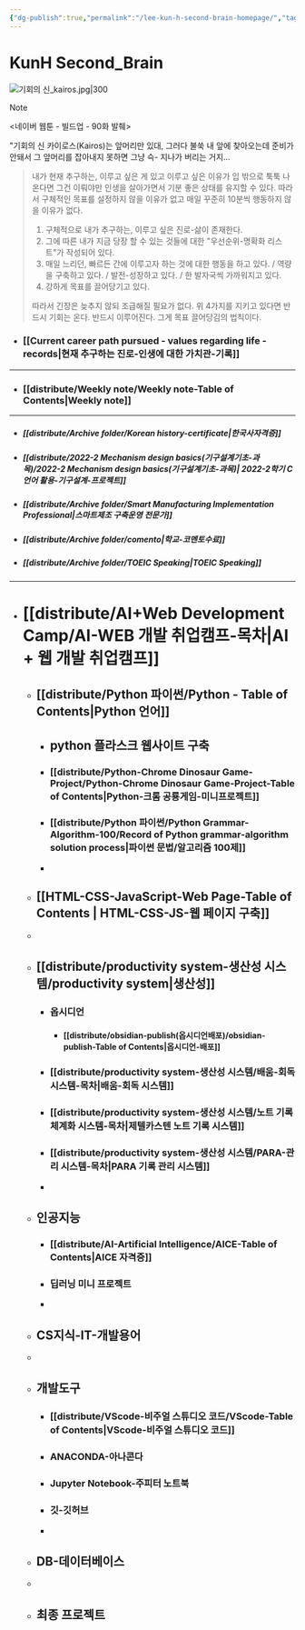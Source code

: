 ```yaml
---
{"dg-publish":true,"permalink":"/lee-kun-h-second-brain-homepage/","tags":["gardenEntry"],"noteIcon":""}
---
```


# KunH Second_Brain

![기회의 신_kairos.jpg|300](/img/user/%EC%B2%A8%EB%B6%80%ED%8C%8C%EC%9D%BC/%EA%B8%B0%ED%9A%8C%EC%9D%98%20%EC%8B%A0_kairos.jpg)

> [!NOTE]
> <네이버 웹툰 - 빌드업 - 90화 발췌>
> 
> "기회의 신 카이로스(Kairos)는 앞머리만 있대, 그러다 불쑥 내 앞에 찾아오는데 준비가 안돼서 그 앞머리를 잡아내지 못하면 그냥 슥- 지나가 버리는 거지...

> 내가 현재 추구하는, 이루고 싶은 게 있고 이루고 싶은 이유가 입 밖으로 툭툭 나온다면 그건 이뤄야만 인생을 살아가면서 기분 좋은 상태를 유지할 수 있다. 따라서 구체적인 목표를 설정하지 않을 이유가 없고 매일 꾸준히 10분씩 행동하지 않을 이유가 없다.
> 	
> 1. 구체적으로 내가 추구하는, 이루고 싶은 진로-삶이 존재한다.
> 2. 그에 따른 내가 지금 당장 할 수 있는 것들에 대한 "우선순위-명확화 리스트"가 작성되어 있다.
> 3. 매일 느리던, 빠르든 간에 이루고자 하는 것에 대한 행동을 하고 있다. / 역량을 구축하고 있다. / 발전-성장하고 있다. / 한 발자국씩 가까워지고 있다.  
> 4. 강하게 목표를 끌어당기고 있다.
> 	
> 따라서 긴장은 늦추지 않되 조급해질 필요가 없다. 위 4가지를 지키고 있다면 반드시 기회는 온다. 반드시 이루어진다. 그게 목표 끌어당김의 법칙이다.

- ### [[Current career path pursued - values ​​regarding life - records\|현재 추구하는 진로-인생에 대한 가치관-기록]]

----
- ### [[distribute/Weekly note/Weekly note-Table of Contents\|Weekly note]]

----
- ##### [[distribute/Archive folder/Korean history-certificate\|한국사자격증]]
- ##### [[distribute/2022-2 Mechanism design basics(기구설계기초-과목)/2022-2 Mechanism design basics(기구설계기초-과목)\| 2022-2학기 C언어 활용-기구설계-프로젝트]]
- ##### [[distribute/Archive folder/Smart Manufacturing Implementation Professional\|스마트제조 구축운영 전문가]]
- ##### [[distribute/Archive folder/comento\|학교-코멘토수료]]
- ##### [[distribute/Archive folder/TOEIC Speaking\|TOEIC Speaking]]

----


- # [[distribute/AI+Web Development Camp/AI-WEB 개발 취업캠프-목차\|AI + 웹 개발 취업캠프]]
	- ## [[distribute/Python 파이썬/Python - Table of Contents\|Python 언어]]
		- ## python 플라스크 웹사이트 구축
		- ### [[distribute/Python-Chrome Dinosaur Game-Project/Python-Chrome Dinosaur Game-Project-Table of Contents\|Python-크롬 공룡게임-미니프로젝트]]
		- ### [[distribute/Python 파이썬/Python Grammar-Algorithm-100/Record of Python grammar-algorithm solution process\|파이썬 문법/알고리즘 100제]]
		- 
	- ## [[HTML-CSS-JavaScript-Web Page-Table of Contents \| HTML-CSS-JS-웹 페이지 구축]]
	- 
	- ## [[distribute/productivity system-생산성 시스템/productivity system\|생산성]]
		- ### 옵시디언
			- #### [[distribute/obsidian-publish(옵시디언배포)/obsidian-publish-Table of Contents\|옵시디언-배포]]
		- ### [[distribute/productivity system-생산성 시스템/배움-회독 시스템-목차\|배움-회독 시스템]]
		- ### [[distribute/productivity system-생산성 시스템/노트 기록 체계화 시스템-목차\|제텔카스텐 노트 기록 시스템]]
		- ### [[distribute/productivity system-생산성 시스템/PARA-관리 시스템-목차\|PARA 기록 관리 시스템]]
		- 
	- ## 인공지능
		- ### [[distribute/AI-Artificial Intelligence/AICE-Table of Contents\|AICE 자격증]]
		- ### 딥러닝 미니 프로젝트
		- 
	- ## CS지식-IT-개발용어
	- 
	- ## 개발도구
		- ### [[distribute/VScode-비주얼 스튜디오 코드/VScode-Table of Contents\|VScode-비주얼 스튜디오 코드]]
		- ### ANACONDA-아나콘다
		- ### Jupyter Notebook-주피터 노트북
		- ### 깃-깃허브
		- 
	- ## DB-데이터베이스
	- 
	- ## 최종 프로젝트

